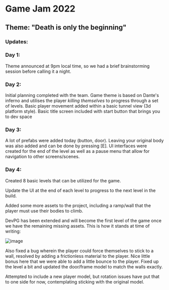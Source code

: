 # Game Jam 2022

## Theme: "Death is only the beginning"

### Updates:

### Day 1:

Theme announced at 9pm local time, so we had a brief brainstorming session before calling it a night.

### Day 2:

Initial planning completed with the team. Game theme is based on Dante's inferno and utilises the player _killing themselves_ to progress through a set of levels. Basic player movement added within a basic tunnel view (3d platform style). Basic title screen included with start button that brings you to dev space

### Day 3:

A lot of prefabs were added today (button, door). Leaving your original body was also added and can be done by pressing [E]. UI interfaces were created for the end of the level as well as a pause menu that allow for navigation to other screens/scenes.

### Day 4:

Created 8 basic levels that can be utilized for the game.

Update the UI at the end of each level to progress to the next level in the build.

Added some more assets to the project, including a ramp/wall that the player must use their bodies to climb.

DevPG has been extended and will become the first level of the game once we have the remaining missing assets. This is how it stands at time of writing:

![image](https://user-images.githubusercontent.com/24251551/169892035-83f9fb7d-e672-4f5f-8be9-1af25441f46e.png)

Also fixed a bug wherein the player could force themselves to stick to a wall, resolved by adding a frictionless material to the player. Nice little bonus here that we were able to add a little bounce to the player. Fixed up the level a bit and updated the door/frame model to match the walls exactly.

Attempted to include a new player model, but rotation issues have put that to one side for now, contemplating sticking with the original model.
